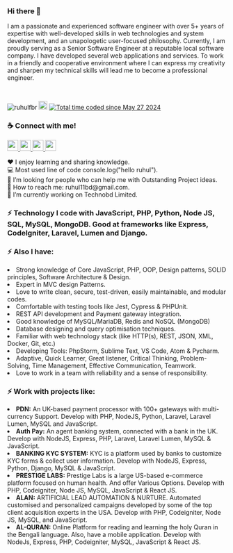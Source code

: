 <h3>Hi there 👋</h3>
<p>I am a passionate and experienced software engineer with over 5+ years of expertise with well-developed skills in web technologies and system development, and an unapologetic user-focused philosophy. Currently, I am proudly serving as a Senior Software Engineer at a reputable local software company. I have developed several web applications and services. To work in a friendly and cooperative environment where I can express my creativity and sharpen my technical skills will lead me to become a professional engineer.</p>

<br><p align="left">
    <img src="https://komarev.com/ghpvc/?username=ruhulfbr&label=Profile%20views&color=0e75b6&style=flat" alt="ruhulfbr" /> 
    <img 
     src="https://www.jetbrains.com/space/features/img/projects/partyparrot.gif" 
     alt="Alt text" 
     title="Optional title"
     style="width: 20px; display: inline-block;"> 
    <a href="https://wakatime.com/@88753b92-42ac-4cd6-9c5c-44ae2d96dba5"><img src="https://wakatime.com/badge/user/88753b92-42ac-4cd6-9c5c-44ae2d96dba5.svg" alt="Total time coded since May 27 2024" /></a>
    </p>



<h3>☕ Connect with me!</h3>
<p>
    <a href="https://www.facebook.com/ruhulamin.imran" target="_blank">
    <img src ="https://img.shields.io/static/v1?message=Facebook&logo=facebook&labelColor=5c5c5c&color=b9770e&logoColor=white&label=%20" height="25" style="max-width: 100%;">
  </a>
 <a href="https://www.youtube.com/@codemuseum" target="_blank">
    <img src ="https://img.shields.io/static/v1?message=Youtube&logo=youtube&labelColor=5c5c5c&color=1182c3&logoColor=white&label=%20" height="25" style="max-width: 100%;">
  </a>
   <a href="mailto:ruhul11bd@gmail.com" target="_blank">
    <img src ="https://img.shields.io/static/v1?message=Gmail&logo=gmail&labelColor=5c5c5c&color=FF0000&logoColor=white&label=%20" height="25" style="max-width: 100%;">
  </a>
   <a href="https://www.linkedin.com/in/md-ruhul-amin/">
    <img src ="https://img.shields.io/static/v1?message=Linkedin&logo=linkedin&labelColor=5c5c5c&color=D4AC0D&logoColor=white&label=%20" height="25" style="max-width: 100%;">
  </a>
</p>
<p>
    <span>♥️ I enjoy learning and sharing knowledge.</span> <br>
    <span>💻 Most used line of code console.log("hello ruhul").</span> <br>
    <span>🤔 I’m looking for people who can help me with Outstanding Project ideas. </span> <br>
    <span>📧 How to reach me: ruhul11bd@gmail.com.</span> <br>
    <span>🔭  I’m currently working on Technobd Limited.</span> <br>
</p>

<h3>⚡ Technology I code with JavaScript, PHP, Python, Node JS, SQL, MySQL, MongoDB. Good at frameworks like Express, CodeIgniter, Laravel, Lumen and Django.</h3>


<h3>⚡ Also I have:</h3>
<li>Strong knowledge of Core JavaScript, PHP, OOP, Design patterns, SOLID principles, Software Architecture & Design. </li>
<li>Expert in MVC design Patterns.</li>
<li>Love to write clean, secure, test-driven, easily maintainable, and modular codes.</li>
<li>Comfortable with testing tools like Jest, Cypress & PHPUnit.</li>
<li>REST API development and Payment gateway integration.</li>
<li>Good knowledge of MySQL/MariaDB, Redis and NoSQL (MongoDB)</li>
<li>Database designing and query optimisation techniques.</li>
<li>Familiar with web technology stack (like HTTP(s), REST, JSON, XML, Docker, Git,
etc.)</li>
<li>Developing Tools: PhpStorm, Sublime Text, VS Code, Atom & Pycharm.</li>
<li>Adaptive, Quick Learner, Great listener, Critical Thinking, Problem-Solving, Time Management, Effective Communication, Teamwork.</li>
<li>Love to work in a team with reliability and a sense of responsibility.</li>


<h3>⚡ Work with projects like:</h3>
<li><b>PDN:</b> An UK-based payment processor with 100+ gateways with multi-currency Support. Develop with PHP, NodeJS, Python, Laravel, Laravel Lumen, MySQL and JavaScript.</li>

<li><b>Auth Pay:</b> An agent banking system, connected with a bank in the UK. Develop with NodeJS, Express, PHP, Laravel, Laravel Lumen, MySQL & JavaScript.</li>

<li><b>BANKING KYC SYSTEM:</b> KYC is a platform used by banks to customize KYC forms & collect user information. Develop with NodeJS, Express, Python, Django, MySQL & JavaScript.</li>

<li><b>PRESTIGE LABS:</b> Prestige Labs is a large US-based e-commerce platform focused on human health.
And offer Various Options. Develop with PHP, Codeigniter, Node JS, MySQL, JavaScript & React JS. </li>

<li><b>ALAN:</b> ARTIFICIAL LEAD AUTOMATION & NURTURE. Automated customised and personalized campaigns developed by some of the top client acquisition experts in the USA. Develop with PHP, Codeigniter, Node JS, MySQL, and JavaScript. </li>

<li><b>AL-QURAN:</b> Online Platform for reading and learning the holy Quran in the Bengali language.
Also, have a mobile application. Develop with NodeJs, Express, PHP, Codeigniter, MySQL, JavaScript & React JS. </li>


<!--
**ruhulfbr/ruhulfbr** is a ✨ _special_ ✨ repository because its `README.md` (this file) appears on your GitHub profile.

Here are some ideas to get you started:

- 🔭 I’m currently working on ...
- 🌱 I’m currently learning ...
- 👯 I’m looking to collaborate on ...
- 🤔 I’m looking for help with ...
- 💬 Ask me about ...
- 📫 How to reach me: ...
- 😄 Pronouns: ...
- ⚡ Fun fact: ...
-->
